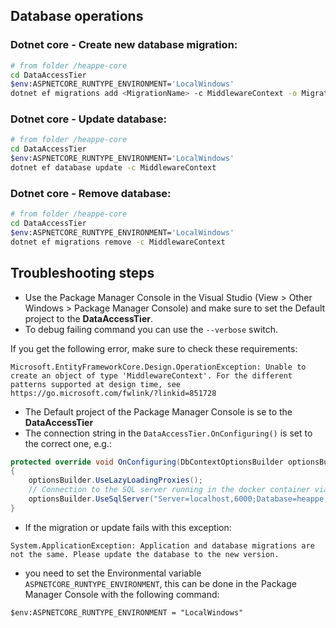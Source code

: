 ## Database operations

### Dotnet core - Create new database migration:

```bash
# from folder /heappe-core
cd DataAccessTier 
$env:ASPNETCORE_RUNTYPE_ENVIRONMENT='LocalWindows'
dotnet ef migrations add <MigrationName> -c MiddlewareContext -o Migrations
```

### Dotnet core - Update database:

```bash
# from folder /heappe-core
cd DataAccessTier
$env:ASPNETCORE_RUNTYPE_ENVIRONMENT='LocalWindows'
dotnet ef database update -c MiddlewareContext
```

### Dotnet core - Remove database:

```bash
# from folder /heappe-core
cd DataAccessTier
$env:ASPNETCORE_RUNTYPE_ENVIRONMENT='LocalWindows'
dotnet ef migrations remove -c MiddlewareContext
```

## Troubleshooting steps

- Use the Package Manager Console in the Visual Studio (View > Other Windows > Package Manager Console) and make sure to
  set the Default project to the **DataAccessTier**.
- To debug failing command you can use the `--verbose` switch.

If you get the following error, make sure to check these requirements:

```
Microsoft.EntityFrameworkCore.Design.OperationException: Unable to create an object of type 'MiddlewareContext'. For the different patterns supported at design time, see https://go.microsoft.com/fwlink/?linkid=851728
```

- The Default project of the Package Manager Console is se to the **DataAccessTier**
- The connection string in the `DataAccessTier.OnConfiguring()` is set to the correct one, e.g.:

```cs
protected override void OnConfiguring(DbContextOptionsBuilder optionsBuilder)
{
    optionsBuilder.UseLazyLoadingProxies();
    // Connection to the SQL server running in the docker container via port 6000
    optionsBuilder.UseSqlServer("Server=localhost,6000;Database=heappe;User=SA;Password=<password>;");
}
```

- If the migration or update fails with this exception:

```
System.ApplicationException: Application and database migrations are not the same. Please update the database to the new version.
```

- you need to set the Environmental variable `ASPNETCORE_RUNTYPE_ENVIRONMENT`, this can be done in the Package Manager
  Console with the following command:

```ps
$env:ASPNETCORE_RUNTYPE_ENVIRONMENT = "LocalWindows"
```

